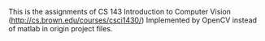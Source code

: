 This is the assignments of CS 143 Introduction to Computer Vision
(http://cs.brown.edu/courses/csci1430/)
Implemented by OpenCV instead of matlab in origin project files.
